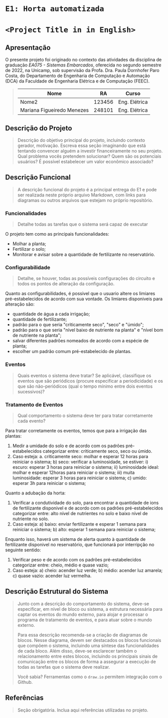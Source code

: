 # `E1: Horta automatizada`
# `<Project Title in in English>`

## Apresentação

O presente projeto foi originado no contexto das atividades da disciplina de graduação *EA075 - Sistemas Embarcados*, 
oferecida no segundo semestre de 2022, na Unicamp, sob supervisão da Profa. Dra. Paula Dornhofer Paro Costa, do Departamento de Engenharia de Computação e Automação (DCA) da Faculdade de Engenharia Elétrica e de Computação (FEEC).

> |Nome  | RA | Curso|
> |--|--|--|
> | Nome2 | 123456  | Eng. Elétrica|
> | Mariana Figueiredo Menezes | 248101 | Eng. Elétrica|


## Descrição do Projeto
> Descrição do objetivo principal do projeto, incluindo contexto gerador, motivação.
> Escreva essa seção imaginando que está tentando convencer alguém a investir financeiramente no seu projeto.
> Qual problema vocês pretendem solucionar?
> Quem são os potenciais usuários?
> É possível estabelecer um valor econômico associado?


## Descrição Funcional
> A descrição funcional do projeto é a principal entrega do E1 e pode ser realizada neste próprio arquivo Markdown,
> com links para diagramas ou outros arquivos que estejam no próprio repositório.

### Funcionalidades
> Detalhe todas as tarefas que o sistema será capaz de executar

O projeto tem como as principais funcionalidades:
- Molhar a planta;
- Fertilizar o solo;
- Monitorar e avisar sobre a  quantidade de fertilizante no reservatório.


### Configurabilidade
> Detalhe, se houver, todas as possíveis configurações do circuito e todos os pontos de alteração da configuração.


Quanto as configurabilidades, é possivel que o usuario altere os limiares pré-estabelecidos de acordo com sua vontade. Os limiares disponiveis para alteração são:
- quantidade de água a cada irrigação;
- quantidade de fertilizante;
- padrão para o que seria "criticamente seco", "seco" e "úmido";
- padrão para o que seria "nível baixo de nutriente na planta" e "nível bom de nutriente na planta";
- salvar diferentes padrões nomeados de acordo com a espécie de planta;
- escolher um padrão comum pré-estabelecido de plantas.

### Eventos
> Quais eventos o sistema deve tratar?
> Se aplicável, classifique os eventos que são periódicos (procure especificar a periodicidade) e os que são não-periódicos
> (qual o tempo mínimo entre dois eventos sucessivos)?

### Tratamento de Eventos
> Qual comportamento o sistema deve ter para tratar corretamente cada evento?

Para tratar corretamente os eventos, temos que para a irrigação das plantas:
1) Medir a umidade do solo e de acordo com os padrões pré-estabelecidos categorizar entre: criticamente seco, seco ou úmido. 
2) Caso esteja:
    a. criticamente seco: molhar e esperar 12 horas para reiniciar o sistema;
    b) seco: verificar a luminosidade, se estiver:
        i) escuro: esperar 3 horas para reiniciar o sistema;
        ii) luminosidade ideal: molhar e esperar 12horas para reiniciar o sistema;
        iii) muita luminosidade: esperar 3 horas para reiniciar o sistema;
   c) umido: esperar 3h para reiniciar o sistema;
   
Quanto a adubação da horta:
1) Verificar a condutividade do solo, para encontrar a quantidade de ions de fertilizante disponivel e de acordo com os padrões pré-estabelecidos categorizar entre: alto nível de nutrientes no solo e baixo nível de nutriente no solo.
2) Caso esteja:
    a) baixo: enviar fertilizante e esperar 1 semana para reiniciar o sistema;
    b) alto: esperar 1 semana para reiniciar o sistema;

Enquanto isso, haverá um sistema de alerta quanto à quantidade de fertilizante disponivel no reservatório, que funcionará por interripção no seguinte sentido:
1) Verificar peso e de acordo com os padrões pré-estabelecidos categorizar entre: cheio, médio e quase vazio;
2) Caso esteja: 
    a) cheio: acender luz verde;
    b) médio: acender luz amarela;
    c) quase vazio: acender luz vermelha.

## Descrição Estrutural do Sistema
> Junto com a descrição do comportamento do sistema, deve-se especificar, em nível de bloco ou sistema, a estrutura necessária 
> para captar os eventos do mundo externo, para alojar e processar o programa de tratamento de eventos, e para atuar sobre o mundo externo.
>
> Para essa descrição recomenda-se a criação de diagramas de blocos.
> Nesse diagrama, devem ser destacados os blocos funcionais que compõem o sistema, incluindo uma síntese das funcionalidades de cada bloco.
> Além disso, deve-se esclarecer também o relacionamento entre estes blocos, incluindo os principais sinais de comunicação entre
> os blocos de forma a assegurar a execução de todas as tarefas que o sistema deve realizar.
> 
> Você sabia? Ferramentas como o `draw.io` permitem integração com o Github.
> 

## Referências
> Seção obrigatória. Inclua aqui referências utilizadas no projeto.
